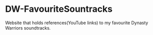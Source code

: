 # DW-FavouriteSountracks
Website that holds references(YouTube links) to my favourite Dynasty Warriors soundtracks.
